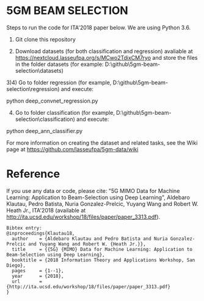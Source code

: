 # 5GM BEAM SELECTION 

Steps to run the code for ITA'2018 paper below. We are using Python 3.6.

1) Git clone this repository

2) Download datasets (for both classification and regression) avaliable at https://nextcloud.lasseufpa.org/s/MCwo2TdixCM7ryo and store the files in the folder datasets (for example: D:\github\5gm-beam-selection\datasets)

3)4) Go to folder regression (for example,  D:\github\5gm-beam-selection\regression) and execute:

python deep_convnet_regression.py

4) Go to folder classification (for example, D:\github\5gm-beam-selection\classification) and execute:

python deep_ann_classifier.py

For more information on creating the dataset and related tasks, see the Wiki page at https://github.com/lasseufpa/5gm-data/wiki

# Reference

If you use any data or code, please cite: "5G MIMO Data for Machine Learning: Application to Beam-Selection using Deep Learning", Aldebaro Klautau, Pedro Batista, Nuria Gonzalez-Prelcic, Yuyang Wang and Robert W. Heath Jr., ITA'2018 (available at http://ita.ucsd.edu/workshop/18/files/paper/paper_3313.pdf).
```
Bibtex entry:
@inproceedings{Klautau18,
  author    = {Aldebaro Klautau and Pedro Batista and Nuria Gonzalez-Prelcic and Yuyang Wang and Robert W. {Heath Jr.}},
  title     = {{5G} {MIMO} Data for Machine Learning: Application to Beam-Selection using Deep Learning},
  booktitle = {2018 Information Theory and Applications Workshop, San Diego},
  pages     = {1--1},
  year      = {2018},
  url       = {http://ita.ucsd.edu/workshop/18/files/paper/paper_3313.pdf}
}
```
